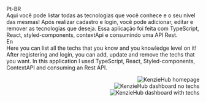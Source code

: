 Pt-BR
<br/>
Aqui você pode listar todas as tecnologias que você conhece e o seu nível das mesmas! Após realizar cadastro e login, você pode adicionar, editar e remover as tecnologias que deseja. Essa aplicação foi feita com TypeScript, React, styled-components, contextApi e consumindo uma API Rest. 
<br/>
En
<br/>
Here you can list all the techs that you know and you knowledge level on it! After registering and login, you can add, update and remove the techs that you want. In this application I used TypeScript, React, Styled-components, ContextAPI and consuming an Rest API.
<br/>
<div align="flex-start">
  <img align="right" alt="KenzieHub homepage" src="https://res.cloudinary.com/dvkwgt94s/image/upload/v1674234832/KenzieHub_tela_inicial_qakbip.png"/>
</div>
<br/>
<div align="flex-start">
  <img align="right" alt="KenzieHub dashboard no techs" src="https://res.cloudinary.com/dvkwgt94s/image/upload/v1674234832/KenzieHub_tela_do_usu%C3%A1rio_sem_techs_nj8g3v.png"/>
</div>
<br/>
<div align="flex-start">
  <img align="right" alt="KenzieHub dashboard with techs" src="https://res.cloudinary.com/dvkwgt94s/image/upload/v1674234831/KenzieHub_tela_do_usu%C3%A1rio_com_techs_cua6pl.png"/>
</div>

